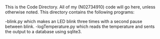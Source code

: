 This is the Code Directory.
 All of my (N02734910) code will go here, unless otherwise noted.
 This directory contains the following programs:
 
 -blink.py which makes an LED blink three times with a second pause between blink.
 -logTemperature.py which reads the temperature and sents the output to a database using sqlite3.

